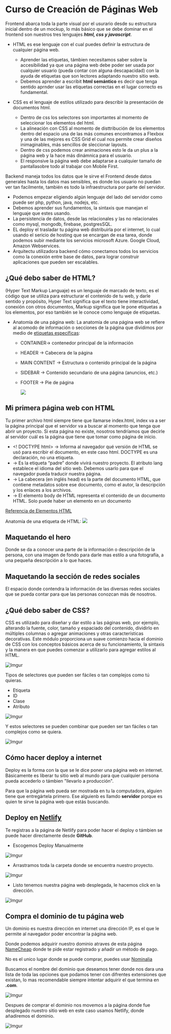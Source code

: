 # Curso de Creación de Páginas Web
  Frontend abarca toda la parte visual por el usurario desde su estructura inicial dentro de un mockup, lo más básico que se debe dominar en el frontend son nuestros tres lenguajes ***html, css y javascript***.

  - HTML es ese lenguaje con el cual puedes definir la estructura de cualquier página web.
    - Aprender las etiquetas, támbien necesitamos saber sobre la accesibilidad ya que una página web debe poder ser usada por cualquier usuario (pueda contar con alguna descapacidad) con la ayuda de etiquetas que son lectores adaptando nuestro sitio web. 
    - Debemos aprender a escribit **html semántico** es decir que tenga sentido aprnder usar las etiquetas correctas en el lugar correcto es fundamental.

  - CSS es el lenguaje de estilos utilizado para describir la presentación de documentos html.
    - Dentro de css los selectores son importantes al momento de seleccionar los elementos del html.
    - La alineación con CSS al momento de disttribución de los elementos dentro del espacio una de las más comunes encontramos a Flexbox y una de las mejores es CSS Grid el cual nos permite crear diseños inimaginables, más sencillos de sleccionar layouts.
    - Dentro de css podemos crear animaciones esto le da un plus a la página web y la hace más dinámnica para el usuario.
    - El responsive la página web debe adaptarse a cualquier tamaño de pantallasobre todo al trabajar con Mobile First.

  Backend maneja todos los datos que le sirve el Frontend desde datos generales hasta los datos mas sensibles, es donde los usuario no puedan ver tan facilmente, también es todo la infraestructura por parte del servidor.
  - Podemos empezar eligiendo algún lenguaje del lado del servidor como puede ser php, python, java, nodejs, etc.
  - Debemos aprender sus fundamentos, la sintaxis que manejan el lenguaje que estes usando.
  - La persistencia de datos, desde las relacionales y las no relacionales como mysql, mongodb, firebase, postgresSQL. 
  - EL deploy el trasladar tu página web distribuirla por el internet, lo cual usando el sericio de hosting que se encargan de esa tarea, donde podemos subir mediante los servicios microsoft Azure. Google Cloud, Amazon Webservices.
  - Arquitectu utilizadora backend cómo conectamos todos los servicios como la conexión entre base de datos, para lograr construir aplicaciones que pueden ser escalables.

## ¿Qué debo saber de HTML?
  (Hyper Text Markup Languaje) es un lenguaje de marcado de texto, es el código que se utiliza para estructurar el contenido de tu web, y darle sentido y propósito, Hyper Text significa que el texto tiene interactividad, conexión con otros documentos, Markup significa que le pone etiquetas a los elementos, por eso también se le conoce como lenguaje de etiquetas.

  - Anatomía de una página web:
    La anatomía de una página web se refiere al acomodo de información o secciones de la página que dividimos por medio de [etiquetas específicas](https://developer.mozilla.org/es/docs/Web/HTML):
    - CONTAINER→ contenedor principal de la información
    - HEADER → Cabecera de la página
    - MAIN CONTENT → Estructura o contenido principal de la página
    - SIDEBAR → Contenido secundario de una página (anuncios, etc.)
    - FOOTER → Pie de página

      ![](https://root-cuckoo-af5.notion.site/image/https%3A%2F%2Fs3-us-west-2.amazonaws.com%2Fsecure.notion-static.com%2Fa22f86c3-622e-4aa8-b60c-a145a47a759a%2FUntitled.png?table=block&id=0b925eec-ee3a-416a-9b3e-c47bb25acad2&spaceId=13288771-0d8b-469c-8940-e662d0415c68&width=2000&userId=&cache=v2)

## Mi primera página web con HTML
  Tu primer archivo html siempre tiene que llamarse index.html, index va a ser la página principal que el servidor va a buscar al momento que tenga que abrir un proyecto. Si esta página no existe, nosotros tendríamos que decirle al servidor cuál es la página que tiene que tomar como página de inicio.

  - <! DOCTYPE html> → Informa al navegador qué versión de HTML se usó para escribir el documento, en este caso html. DOCTYPE es una declaración, no una etiqueta.
  - <html lang=”es”> → Es la etiqueta “padre” donde vivirá nuestro proyecto. El atributo lang establece el idioma del sitio web. Debemos usarlo para que el navegador pueda traducir nuestra página.
  - <head> → La cabecera (en inglés head) es la parte del documento HTML, que contiene metadatos sobre ese documento, como el autor, la descripción y los enlaces a los archivos.
  - <body> → El elemento body de HTML representa el contenido de un documento HTML. Solo puede haber un elemento <body> en un documento

  [Referencia de Elementos HTML](https://developer.mozilla.org/es/docs/Web/HTML/Element)

  Anatomía de una etiqueta de HTML:
  ![](https://root-cuckoo-af5.notion.site/image/https%3A%2F%2Fs3-us-west-2.amazonaws.com%2Fsecure.notion-static.com%2F801829fb-1816-4ac6-bc01-2727bacde74a%2FUntitled.png?table=block&id=bb0e5eb8-7ccd-43eb-99ab-fbba3cb761e0&spaceId=13288771-0d8b-469c-8940-e662d0415c68&width=2000&userId=&cache=v2)


## Maquetando el hero
  Donde se da a conocer una parte de la información o descripción de la persona, con una imagen de fondo para darle mas estilo a una fotografía, a una pequeña descripción a lo que haces.

## Maquetando la sección de redes sociales
  El espacio donde contendra la información de las diversas redes sociales que se pueda contar para que las personas conozcan más de nosotros.

## ¿Qué debo saber de CSS?
  CSS es utilizado para diseñar y dar estilo a las páginas web, por ejemplo, alterando la fuente, color, tamaño y espaciado del contenido, dividirlo en múltiples columnas o agregar animaciones y otras características decorativas. Este módulo proporciona un suave comienzo hacia el dominio de CSS con los conceptos básicos acerca de su funcionamiento, la sintaxis y la manera en que puedes comenzar a utilizarlo para agregar estilos al HTML.

  ![Imgur](https://i.imgur.com/mppve6a.png)

  Tipos de selectores que pueden ser fáciles o tan complejos como tú quieras.
  - Etiqueta
  - ID
  - Clase
  - Atributo

  ![Imgur](https://i.imgur.com/FlCOZpg.png)

  Y estos selectores se pueden combinar que pueden ser tan fáciles o tan complejos como se quiera.

  ![Imgur](https://i.imgur.com/06Yb78i.png)

## Cómo hacer deploy a internet
  Deploy es la forma con la que se le dice poner una página web en internet. Básicamente es liberar tu sitio web al mundo para que cualquier persona pueda accederlo o támbien "llevarlo a producción".

  Para que la página web pueda ser mostrada en tu la computadora, alguien tiene que entregártela primero. Ese alguienb es llamdo **servidor** porque es quien te sirve la página web que estás buscando.

## Deploy en [Netlify](https://www.netlify.com/)
  Te registras a la página de Netlify para poder hacer el deploy o támbien se puede hacer directamente desde **GitHub**.
  - Escogemos Deploy Manualmente

  ![Imgur](https://i.imgur.com/8UYPlIv.png)

  - Arrastramos toda la carpeta donde se encuentra nuestro proyecto.

  ![Imgur](https://i.imgur.com/pa4tqFv.png)

  - Listo tenemos nuestra página web desplegada, le hacemos click en la dirección.

  ![Imgur](https://i.imgur.com/6Ye3BAX.png)

## Compra el dominio de tu página web
  Un dominio es nuestra dirección en internet una dirección IP, es el que le permite al navegador poder encontrar la página web.

  Donde podemos adquirir nuestro dominio atraves de esta página [NameCheap](https://www.namecheap.com/) donde te pide estar registrado y añadir un método de pago.

  No es el unico lugar donde se puede comprar, puedes usar [Nominalia](https://www.nominalia.com/)

  Buscamos el nombre del dominio que deseamos tener donde nos dara una lista de toda las opciones que podamos tener con difrentes extensiones que existan, lo mas recomendable siempre intentar adquirir el que termina en **.com**.

  ![Imgur](https://i.imgur.com/jFacmna.png)

  Despues de comprar el dominio nos movemos a la página donde fue desplegado nuestro sitio web en este caso usamos Netlify, donde añadiremos el dominio.

  ![Imgur](https://i.imgur.com/Oj0TLeO.png)